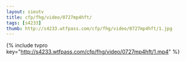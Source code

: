 ```yaml
--- 
layout: sieutv
title: cfp/fhg/video/0727mp4hft/
tags: [s4233]
thumb: http://s4233.wtfpass.com/cfp/fhg/video/0727mp4hft/1.jpg
---
```

{% include tvpro key="http://s4233.wtfpass.com/cfp/fhg/video/0727mp4hft/1.mp4" %} 
